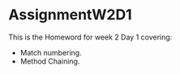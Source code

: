 # AssignmentW2D1

This is the Homeword for week 2 Day 1 covering:
- Match numbering.
- Method Chaining.

